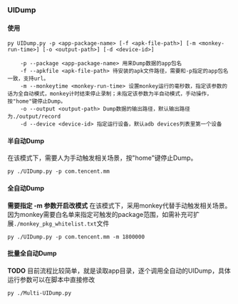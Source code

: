 ### UIDump

#### 使用
```
py UIDump.py -p <app-package-name> [-f <apk-file-path>] [-m <monkey-run-time>] [-o <output-path>] [-d <device-id>]

	-p --package <app-package-name> 用来Dump数据的app包名
	-f --apkfile <apk-file-path> 待安装的apk文件路径，需要和-p指定的app包名一致，支持url。
	-m --monkeytime <monkey-run-time> 设置monkey运行的毫秒数，指定该参数的话为全自动模式，monkey计时结束停止录制；未指定该参数为半自动模式，手动操作，按"home"键停止Dump。
	-o --output <output-path> Dump数据的输出路径，默认输出路径为./output/record
	-d --device <device-id> 指定运行设备，默认adb devices列表里第一个设备

```

#### 半自动Dump
在该模式下，需要人为手动触发相关场景，按"home"键停止Dump。
```
py ./UIDump.py -p com.tencent.mm
```

#### 全自动Dump
**需要指定 -m 参数开启改模式**
在该模式下，采用monkey代替手动触发相关场景。
因为monkey需要白名单来指定可触发的package范围，如需补充可扩展`./monkey_pkg_whitelist.txt`文件

```
py ./UIDump.py -p com.tencent.mm -m 1800000
```

#### 批量全自动Dump
**TODO**
目前流程比较简单，就是读取app目录，逐个调用全自动的UIDump，具体运行参数可以在脚本中直接修改

```
py ./Multi-UIDump.py
```

